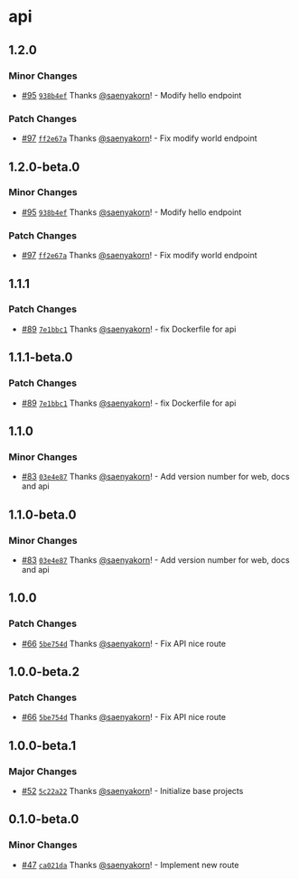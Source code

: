 # api

## 1.2.0

### Minor Changes

- [#95](https://github.com/saenyakorn/monorepo-versioning-gitops/pull/95) [`938b4ef`](https://github.com/saenyakorn/monorepo-versioning-gitops/commit/938b4ef687ced2885b6829982da54a85cf87c00e) Thanks [@saenyakorn](https://github.com/saenyakorn)! - Modify hello endpoint

### Patch Changes

- [#97](https://github.com/saenyakorn/monorepo-versioning-gitops/pull/97) [`ff2e67a`](https://github.com/saenyakorn/monorepo-versioning-gitops/commit/ff2e67a6b9737bba14cbaef03aa256d6deb01d32) Thanks [@saenyakorn](https://github.com/saenyakorn)! - Fix modify world endpoint

## 1.2.0-beta.0

### Minor Changes

- [#95](https://github.com/saenyakorn/monorepo-versioning-gitops/pull/95) [`938b4ef`](https://github.com/saenyakorn/monorepo-versioning-gitops/commit/938b4ef687ced2885b6829982da54a85cf87c00e) Thanks [@saenyakorn](https://github.com/saenyakorn)! - Modify hello endpoint

### Patch Changes

- [#97](https://github.com/saenyakorn/monorepo-versioning-gitops/pull/97) [`ff2e67a`](https://github.com/saenyakorn/monorepo-versioning-gitops/commit/ff2e67a6b9737bba14cbaef03aa256d6deb01d32) Thanks [@saenyakorn](https://github.com/saenyakorn)! - Fix modify world endpoint

## 1.1.1

### Patch Changes

- [#89](https://github.com/saenyakorn/monorepo-versioning-gitops/pull/89) [`7e1bbc1`](https://github.com/saenyakorn/monorepo-versioning-gitops/commit/7e1bbc1dad6a3da43cc2846f322447a6210e5abf) Thanks [@saenyakorn](https://github.com/saenyakorn)! - fix Dockerfile for api

## 1.1.1-beta.0

### Patch Changes

- [#89](https://github.com/saenyakorn/monorepo-versioning-gitops/pull/89) [`7e1bbc1`](https://github.com/saenyakorn/monorepo-versioning-gitops/commit/7e1bbc1dad6a3da43cc2846f322447a6210e5abf) Thanks [@saenyakorn](https://github.com/saenyakorn)! - fix Dockerfile for api

## 1.1.0

### Minor Changes

- [#83](https://github.com/saenyakorn/monorepo-versioning-gitops/pull/83) [`03e4e87`](https://github.com/saenyakorn/monorepo-versioning-gitops/commit/03e4e87fd3a33d94d2b27e6f385fb3007ade7808) Thanks [@saenyakorn](https://github.com/saenyakorn)! - Add version number for web, docs and api

## 1.1.0-beta.0

### Minor Changes

- [#83](https://github.com/saenyakorn/monorepo-versioning-gitops/pull/83) [`03e4e87`](https://github.com/saenyakorn/monorepo-versioning-gitops/commit/03e4e87fd3a33d94d2b27e6f385fb3007ade7808) Thanks [@saenyakorn](https://github.com/saenyakorn)! - Add version number for web, docs and api

## 1.0.0

### Patch Changes

- [#66](https://github.com/saenyakorn/monorepo-versioning-gitops/pull/66) [`5be754d`](https://github.com/saenyakorn/monorepo-versioning-gitops/commit/5be754dba9f7dedde9f050f250acd4a73d3099d1) Thanks [@saenyakorn](https://github.com/saenyakorn)! - Fix API nice route

## 1.0.0-beta.2

### Patch Changes

- [#66](https://github.com/saenyakorn/monorepo-versioning-gitops/pull/66) [`5be754d`](https://github.com/saenyakorn/monorepo-versioning-gitops/commit/5be754dba9f7dedde9f050f250acd4a73d3099d1) Thanks [@saenyakorn](https://github.com/saenyakorn)! - Fix API nice route

## 1.0.0-beta.1

### Major Changes

- [#52](https://github.com/saenyakorn/monorepo-versioning-gitops/pull/52) [`5c22a22`](https://github.com/saenyakorn/monorepo-versioning-gitops/commit/5c22a22237b4d7465a98b4d53d618d28b9d6e7e9) Thanks [@saenyakorn](https://github.com/saenyakorn)! - Initialize base projects

## 0.1.0-beta.0

### Minor Changes

- [#47](https://github.com/saenyakorn/monorepo-versioning-gitops/pull/47) [`ca021da`](https://github.com/saenyakorn/monorepo-versioning-gitops/commit/ca021da9b56c9e77b1eeffd5c593bf58c40c58e9) Thanks [@saenyakorn](https://github.com/saenyakorn)! - Implement new route
